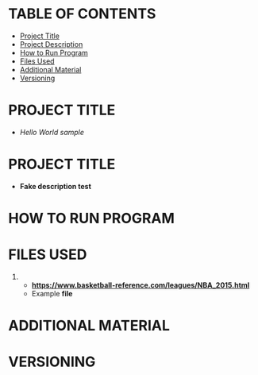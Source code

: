# TABLE OF CONTENTS
- [Project Title](#project-title)
- [Project Description](#project-description)
- [How to Run Program](#how-to-run-program)
- [Files Used](#files-used)
- [Additional Material](#additional-material)
- [Versioning](#versioning)
# PROJECT TITLE
- *Hello World sample*
# PROJECT TITLE
- **Fake description test**
# HOW TO RUN PROGRAM
# FILES USED
1. - **https://www.basketball-reference.com/leagues/NBA_2015.html**
   - Example **file**
# ADDITIONAL MATERIAL
# VERSIONING

